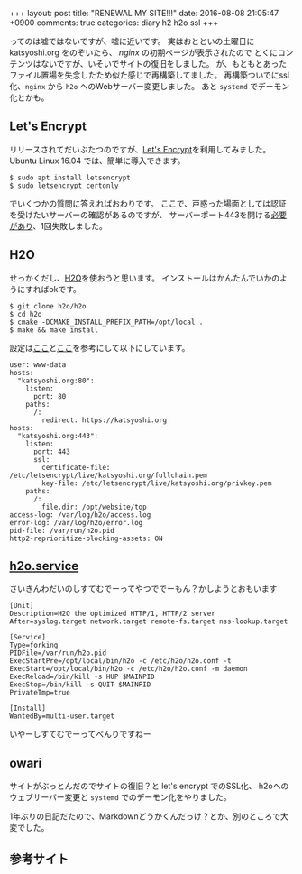 +++
layout: post
title: "RENEWAL MY SITE!!!"
date: 2016-08-08 21:05:47 +0900
comments: true
categories: diary h2 h2o ssl
+++

ってのは嘘ではないですが、嘘に近いです。
実はおとといの土曜日に katsyoshi.org をのぞいたら、 *nginx* の初期ページが表示されたので
とくにコンテンツはないですが、いそいでサイトの復旧をしました。
が、もともとあったファイル置場を失念したため似た感じで再構築してました。
再構築ついでにssl化、`nginx` から `h2o` へのWebサーバー変更しました。
あと `systemd` でデーモン化とかも。

## Let's Encrypt

リリースされてだいぶたつのですが、[Let's Encrypt][letsencrypt]を利用してみました。
Ubuntu Linux 16.04 では、簡単に導入できます。

```console
$ sudo apt install letsencrypt
$ sudo letsencrypt certonly
```

でいくつかの質問に答えればおわりです。
ここで、戸惑った場面としては認証を受けたいサーバーの確認があるのですが、
サーバーポート443を開ける[必要があり][letsencrypt-jp]、1回失敗しました。

## H2O

せっかくだし、[H2O][h2o/h2o]を使おうと思います。
インストールはかんたんでいかのようにすればokです。

```
$ git clone h2o/h2o
$ cd h2o
$ cmake -DCMAKE_INSTALL_PREFIX_PATH=/opt/local .
$ make && make install
```

設定は[ここ][h2o/config]と[ここ][h2o/redirect]を参考にして以下にしています。

```
user: www-data
hosts:
  "katsyoshi.org:80":
    listen:
      port: 80
    paths:
      /:
        redirect: https://katsyoshi.org
hosts:
  "katsyoshi.org:443":
    listen:
      port: 443
      ssl:
        certificate-file: /etc/letsencrypt/live/katsyoshi.org/fullchain.pem
        key-file: /etc/letsencrypt/live/katsyoshi.org/privkey.pem
    paths:
      /:
        file.dir: /opt/website/top
access-log: /var/log/h2o/access.log
error-log: /var/log/h2o/error.log
pid-file: /var/run/h2o.pid
http2-reprioritize-blocking-assets: ON
```

## [h2o.service][h2o/systemd]

さいきんわだいのしすてむでーってやつででーもん？かしようとおもいます

```
[Unit]
Description=H2O the optimized HTTP/1, HTTP/2 server
After=syslog.target network.target remote-fs.target nss-lookup.target

[Service]
Type=forking
PIDFile=/var/run/h2o.pid
ExecStartPre=/opt/local/bin/h2o -c /etc/h2o/h2o.conf -t
ExecStart=/opt/local/bin/h2o -c /etc/h2o/h2o.conf -m daemon
ExecReload=/bin/kill -s HUP $MAINPID
ExecStop=/bin/kill -s QUIT $MAINPID
PrivateTmp=true

[Install]
WantedBy=multi-user.target
```

いやーしすてむでーってべんりですねー

## owari
サイトがぶっとんだのでサイトの復旧？と let's encrypt でのSSL化、 h2oへのウェブサーバー変更と `systemd` でのデーモン化をやりました。

1年ぶりの日記だたので、Markdownどうかくんだっけ？とか、別のところで大変でした。

## 参考サイト

[letsencrypt]: https://letsencrypt.org
[letsencrypt-jp]: https://letsencrypt.jp
[h2o/h2o]: https://h2o.examp1e.net/
[h2o/config]: https://h2o.examp1e.net/configure/quick_start.html
[h2o/redirect]: https://github.com/h2o/h2o/wiki/redirect-HTTP-to-HTTPS
[h2o/systemd]: https://negima.mobi/2015/10/2092
